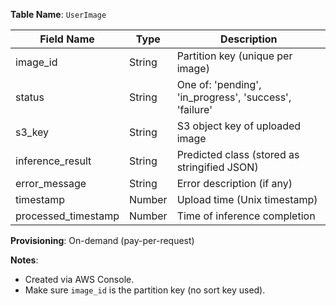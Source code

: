 **Table Name**: `UserImage`

| Field Name           | Type    | Description                                  |
|----------------------|---------|----------------------------------------------|
| image_id             | String  | Partition key (unique per image)             |
| status               | String  | One of: 'pending', 'in_progress', 'success', 'failure' |
| s3_key               | String  | S3 object key of uploaded image              |
| inference_result     | String  | Predicted class (stored as stringified JSON) |
| error_message        | String  | Error description (if any)                   |
| timestamp            | Number  | Upload time (Unix timestamp)                 |
| processed_timestamp  | Number  | Time of inference completion                 |

**Provisioning**: On-demand (pay-per-request)

**Notes**:
- Created via AWS Console.
- Make sure `image_id` is the partition key (no sort key used).
